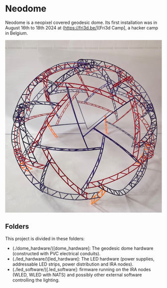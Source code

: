 # Neodome
Neodome is a neopixel covered geodesic dome. Its first installation was in August 16th to 18th 2024 at (https://fri3d.be/)[Fri3d Camp], a hacker camp in Belgium.

<picture>
    <img alt="A 3D printed scale model of neodome" src="dome_hardware/media/IMG_3821_3d_printed_neodome_scale_model.jpg">
</picture>

## Folders
This project is divided in these folders:
- (./dome_hardware/)[dome_hardware]: The geodesic dome hardware (constructed with PVC electrical conduits).
- (./led_hardware/)[led_hardware]: The LED hardware (power supplies, addressable LED strips, power distribution and IRA nodes).
- (./led_software/)[.led_software]: firmware running on the IRA nodes (WLED, WLED with NATS) and possibly other external software controlling the lighting.